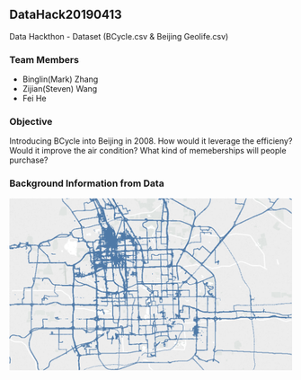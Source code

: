 ## DataHack20190413
 Data Hackthon - Dataset (BCycle.csv & Beijing Geolife.csv)
### Team Members
 - Binglin(Mark) Zhang 
 - Zijian(Steven) Wang 
 - Fei He 
### Objective 
Introducing BCycle into Beijing in 2008. 
How would it leverage the efficieny?
Would it improve the air condition? 
What kind of memeberships will people purchase? 
### Background Information from Data
![Beijing 5 samples](https://raw.githubusercontent.com/MMarkZhang/DataHack20190413/master/Visualization/Sheet%201.png)
